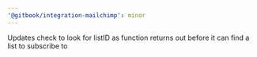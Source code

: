 ```yaml
---
'@gitbook/integration-mailchimp': minor
---
```


Updates check to look for listID as function returns out before it can find a list to subscribe to

